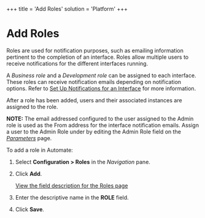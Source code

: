 +++
title = 'Add Roles'
solution = 'Platform'
+++

# Add Roles

Roles are used for notification purposes, such as emailing information
pertinent to the completion of an interface. Roles allow multiple users
to receive notifications for the different interfaces running.

A *Business role* and a *Development role* can be assigned to each
interface. These roles can receive notification emails depending on
notification options. Refer to [Set Up Notifications for an
Interface](Set_Up_Notifications_for_an_Interface.htm) for more
information.

After a role has been added, users and their associated instances are
assigned to the role.

**NOTE:** The email addressed configured to the user assigned to the
Admin role is used as the From address for the interface notification
emails. Assign a user to the Admin Role under by editing the Admin Role
field on the [*Parameters*](../Page_Desc/Parameters.htm) page.

To add a role in Automate:

1.  Select **Configuration \> Roles** in the *Navigation* pane.

2.  Click **Add**.
    
    [View the field description for the Roles
    page](../Page_Desc/Roles.htm)

3.  Enter the descriptive name in the **ROLE** field.

4.  Click **Save**.
